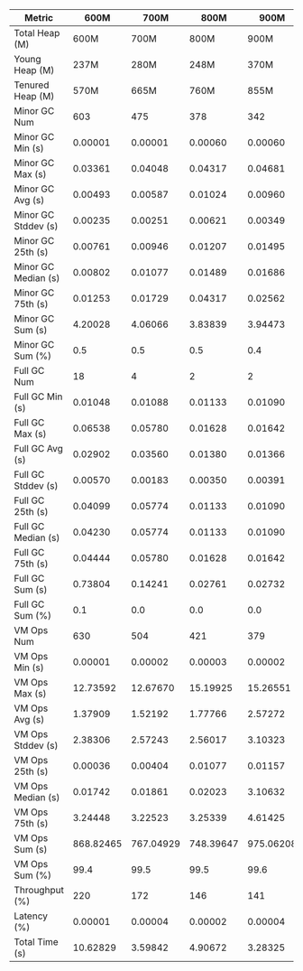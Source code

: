 | Metric | 600M | 700M | 800M | 900M | 1GB | 2GB | 4GB | 8GB |
|------|----|----|----|----|---|---|---|---|
| Total Heap (M) | 600M | 700M | 800M | 900M | 1024M | 2048M | 4096M | 8192M |
| Young Heap (M) | 237M | 280M | 248M | 370M | 396M | 1059M | 2456M | 4912M |
| Tenured Heap (M) | 570M | 665M | 760M | 855M | 973M | 1946M | 3892M | 7784M |
| Minor GC Num | 603 | 475 | 378 | 342 | 268 | 66 | 25 | 25 |
| Minor GC Min (s) | 0.00001 | 0.00001 | 0.00060 | 0.00060 | 0.00067 | 0.00096 | 0.00248 | 0.00230 |
| Minor GC Max (s) | 0.03361 | 0.04048 | 0.04317 | 0.04681 | 0.04987 | 0.13221 | 0.10294 | 0.29156 |
| Minor GC Avg (s) | 0.00493 | 0.00587 | 0.01024 | 0.00960 | 0.01038 | 0.02418 | 0.03058 | 0.08681 |
| Minor GC Stddev (s) | 0.00235 | 0.00251 | 0.00621 | 0.00349 | 0.00335 | 0.00862 | 0.00587 | 0.02000 |
| Minor GC 25th (s) | 0.00761 | 0.00946 | 0.01207 | 0.01495 | 0.01967 | 0.04715 | 0.06498 | 0.22861 |
| Minor GC Median (s) | 0.00802 | 0.01077 | 0.01489 | 0.01686 | 0.02210 | 0.05285 | 0.06498 | 0.22861 |
| Minor GC 75th (s) | 0.01253 | 0.01729 | 0.04317 | 0.02562 | 0.03384 | 0.05798 | 0.06498 | 0.22861 |
| Minor GC Sum (s) | 4.20028 | 4.06066 | 3.83839 | 3.94473 | 3.79668 | 2.23266 | 1.20940 | 2.72629 |
| Minor GC Sum (%) | 0.5 | 0.5 | 0.5 | 0.4 | 0.4 | 0.6 | 0.5 | 1.2 |
| Full GC Num | 18 | 4 | 2 | 2 | 2 | 2 | 2 | 2 |
| Full GC Min (s) | 0.01048 | 0.01088 | 0.01133 | 0.01090 | 0.01200 | 0.01494 | 0.02315 | 0.03545 |
| Full GC Max (s) | 0.06538 | 0.05780 | 0.01628 | 0.01642 | 0.01732 | 0.02142 | 0.03442 | 0.07258 |
| Full GC Avg (s) | 0.02902 | 0.03560 | 0.01380 | 0.01366 | 0.01466 | 0.01818 | 0.02878 | 0.05401 |
| Full GC Stddev (s) | 0.00570 | 0.00183 | 0.00350 | 0.00391 | 0.00377 | 0.00458 | 0.00797 | 0.02625 |
| Full GC 25th (s) | 0.04099 | 0.05774 | 0.01133 | 0.01090 | 0.01200 | 0.01494 | 0.02315 | 0.03545 |
| Full GC Median (s) | 0.04230 | 0.05774 | 0.01133 | 0.01090 | 0.01200 | 0.01494 | 0.02315 | 0.03545 |
| Full GC 75th (s) | 0.04444 | 0.05780 | 0.01628 | 0.01642 | 0.01732 | 0.02142 | 0.03442 | 0.07258 |
| Full GC Sum (s) | 0.73804 | 0.14241 | 0.02761 | 0.02732 | 0.02932 | 0.03637 | 0.05757 | 0.10803 |
| Full GC Sum (%) | 0.1 | 0.0 | 0.0 | 0.0 | 0.0 | 0.0 | 0.0 | 0.0 |
| VM Ops Num | 630 | 504 | 421 | 379 | 305 | 113 | 73 | 70 |
| VM Ops Min (s) | 0.00001 | 0.00002 | 0.00003 | 0.00002 | 0.00003 | 0.00002 | 0.00002 | 0.00003 |
| VM Ops Max (s) | 12.73592 | 12.67670 | 15.19925 | 15.26551 | 15.23339 | 14.84969 | 14.71162 | 13.81838 |
| VM Ops Avg (s) | 1.37909 | 1.52192 | 1.77766 | 2.57272 | 3.11636 | 3.54638 | 3.17322 | 3.21746 |
| VM Ops Stddev (s) | 2.38306 | 2.57243 | 2.56017 | 3.10323 | 3.77335 | 4.21860 | 4.56171 | 4.23589 |
| VM Ops 25th (s) | 0.00036 | 0.00404 | 0.01077 | 0.01157 | 0.00852 | 0.00033 | 0.00022 | 0.00024 |
| VM Ops Median (s) | 0.01742 | 0.01861 | 0.02023 | 3.10632 | 3.12324 | 3.17900 | 0.01364 | 0.16871 |
| VM Ops 75th (s) | 3.24448 | 3.22523 | 3.25339 | 4.61425 | 4.82781 | 4.97073 | 4.79415 | 6.33738 |
| VM Ops Sum (s) | 868.82465 | 767.04929 | 748.39647 | 975.06208 | 950.48966 | 400.74087 | 231.64514 | 225.22215 |
| VM Ops Sum (%) | 99.4 | 99.5 | 99.5 | 99.6 | 99.6 | 99.4 | 99.5 | 98.8 |
| Throughput (%) | 220 | 172 | 146 | 141 | 128 | 27 | 3 | 3 |
| Latency (%) | 0.00001 | 0.00004 | 0.00002 | 0.00004 | 0.00003 | 0.00176 | 0.00474 | 0.00457 |
| Total Time (s) | 10.62829 | 3.59842 | 4.90672 | 3.28325 | 0.04654 | 0.01541 | 0.02729 | 0.01443 |
